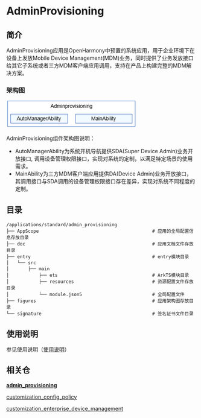 # AdminProvisioning

## 简介

AdminProvisioning应用是OpenHarmony中预置的系统应用，用于企业环境下在设备上发放Mobile Device Management(MDM)业务，同时提供了业务发放接口给其它子系统或者三方MDM客户端应用调用，支持在产品上构建完整的MDM解决方案。

### 架构图

![](figures/adminProvisioning_architecture.png)

AdminProvisioning组件架构图说明：

- AutoManagerAbility为系统开机导航提供SDA(Super Device Admin)业务开放接口, 调用设备管理权限接口，实现对系统的定制，以满足特定场景的使用需求。                               
- MainAbility为三方MDM客户端应用提供DA(Device Admin)业务开放接口，其调用接口与SDA调用的设备管理权限接口存在差异，实现对系统不同程度的定制。

## 目录

```
/applications/standard/admin_provisioning
├── AppScope                                          # 应用的全局配置信息存放目录
├── doc                                               # 应用文档文件存放目录
├── entry                                             # entry模块目录
│   └── src
│       ├── main
│           ├── ets                                   # ArkTS模块目录
│           ├── resources                             # 资源配置文件存放目录
│           └── module.json5                          # 全局配置文件
├── figures                                           # 应用架构图存放目录
└── signature                                         # 签名证书文件目录
```
## 使用说明

   参见使用说明（[使用说明](./doc/Instructions.md)）

## 相关仓

[**admin_provisioning**](https://gitee.com/openharmony/applications_admin_provisioning)

[customization_config_policy](https://gitee.com/openharmony/customization_config_policy)

[customization_enterprise_device_management](https://gitee.com/openharmony/customization_enterprise_device_management)




